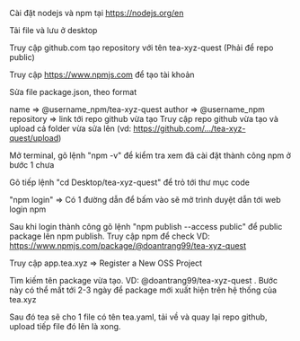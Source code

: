Cài đặt nodejs và npm tại https://nodejs.org/en

Tải file và lưu ở desktop

Truy cập github.com tạo repository với tên tea-xyz-quest (Phải để repo public)

Truy cập https://www.npmjs.com để tạo tài khoản

Sửa file package.json, theo format

name => @username_npm/tea-xyz-quest
author => @username_npm
repository => link tới repo github vừa tạo
Truy cập repo github vừa tạo và upload cả folder vừa sửa lên (vd: https://github.com/.../tea-xyz-quest/upload)

Mở terminal, gõ lệnh "npm -v" để kiểm tra xem đã cài đặt thành công npm ở bước 1 chưa

Gõ tiếp lệnh "cd Desktop/tea-xyz-quest" để trỏ tới thư mục code

"npm login" => Có 1 đường dẫn để bấm vào sẽ mở trình duyệt dẫn tới web login npm

Sau khi login thành công gõ lệnh "npm publish --access public" để public package lên npm publish. Truy cập npm để check VD: https://www.npmjs.com/package/@doantrang99/tea-xyz-quest

Truy cập app.tea.xyz => Register a New OSS Project

Tìm kiếm tên package vừa tạo. VD: @doantrang99/tea-xyz-quest . Bước này có thể mất tới 2-3 ngày để package mới xuất hiện trên hệ thống của tea.xyz

Sau đó tea sẽ cho 1 file có tên tea.yaml, tải về và quay lại repo github, upload tiếp file đó lên là xong.
